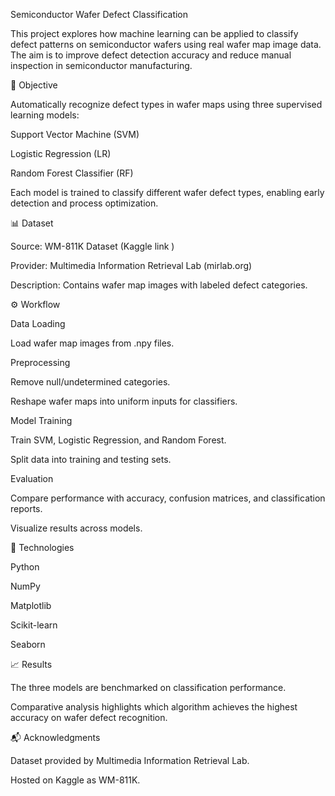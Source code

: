 Semiconductor Wafer Defect Classification

This project explores how machine learning can be applied to classify defect patterns on semiconductor wafers using real wafer map image data.
The aim is to improve defect detection accuracy and reduce manual inspection in semiconductor manufacturing.

📌 Objective

Automatically recognize defect types in wafer maps using three supervised learning models:

Support Vector Machine (SVM)

Logistic Regression (LR)

Random Forest Classifier (RF)

Each model is trained to classify different wafer defect types, enabling early detection and process optimization.

📊 Dataset

Source: WM-811K Dataset (Kaggle link
)

Provider: Multimedia Information Retrieval Lab (mirlab.org)

Description: Contains wafer map images with labeled defect categories.

⚙️ Workflow

Data Loading

Load wafer map images from .npy files.

Preprocessing

Remove null/undetermined categories.

Reshape wafer maps into uniform inputs for classifiers.

Model Training

Train SVM, Logistic Regression, and Random Forest.

Split data into training and testing sets.

Evaluation

Compare performance with accuracy, confusion matrices, and classification reports.

Visualize results across models.

🧪 Technologies

Python

NumPy

Matplotlib

Scikit-learn

Seaborn


📈 Results

The three models are benchmarked on classification performance.

Comparative analysis highlights which algorithm achieves the highest accuracy on wafer defect recognition.

📬 Acknowledgments

Dataset provided by Multimedia Information Retrieval Lab.

Hosted on Kaggle as WM-811K.
